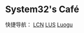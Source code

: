 # System32's Café<!-- {docsify-ignore-all} -->

<big>快捷导航：
[LCN](https://leetcode.cn/u/jovial-7eavittezb/)
[LUS](https://leetcode.com/u/Coffee_cat_baby/)
[Luogu](https://www.luogu.com.cn/user/766582)
</big>
